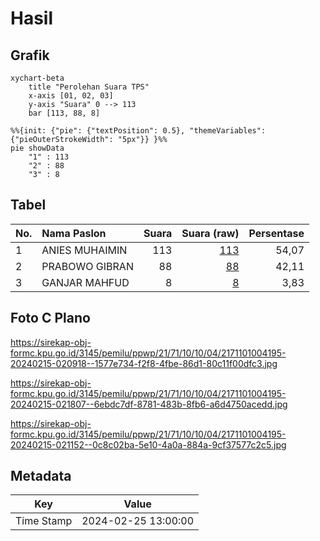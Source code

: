 # Hasil

## Grafik

```mermaid
xychart-beta
    title "Perolehan Suara TPS"
    x-axis [01, 02, 03]
    y-axis "Suara" 0 --> 113
    bar [113, 88, 8]
```

```mermaid
%%{init: {"pie": {"textPosition": 0.5}, "themeVariables": {"pieOuterStrokeWidth": "5px"}} }%%
pie showData
    "1" : 113
    "2" : 88
    "3" : 8
```

## Tabel

| No. | Nama Paslon    | Suara | Suara (raw) | Persentase |
|:--- |:-------------- | -----:| -----------:| ----------:|
| 1   | ANIES MUHAIMIN | 113   | [113][p-1]  | 54,07      |
| 2   | PRABOWO GIBRAN | 88    | [88][p-2]   | 42,11      |
| 3   | GANJAR MAHFUD  | 8     | [8][p-3]    | 3,83       |


[p-1]: https://github.com/gigit-pemilu/pemilu-2024-21-kepulauan-riau/blob/main/pilpres/hitung-suara/sub/21-kepulauan-riau/sub/71-kota-batam/sub/10-batam-kota/sub/1004-belian/sub/195-tps/sub/paslon-1.txt
[p-2]: https://github.com/gigit-pemilu/pemilu-2024-21-kepulauan-riau/blob/main/pilpres/hitung-suara/sub/21-kepulauan-riau/sub/71-kota-batam/sub/10-batam-kota/sub/1004-belian/sub/195-tps/sub/paslon-2.txt
[p-3]: https://github.com/gigit-pemilu/pemilu-2024-21-kepulauan-riau/blob/main/pilpres/hitung-suara/sub/21-kepulauan-riau/sub/71-kota-batam/sub/10-batam-kota/sub/1004-belian/sub/195-tps/sub/paslon-3.txt

## Foto C Plano

https://sirekap-obj-formc.kpu.go.id/3145/pemilu/ppwp/21/71/10/10/04/2171101004195-20240215-020918--1577e734-f2f8-4fbe-86d1-80c11f00dfc3.jpg

https://sirekap-obj-formc.kpu.go.id/3145/pemilu/ppwp/21/71/10/10/04/2171101004195-20240215-021807--6ebdc7df-8781-483b-8fb6-a6d4750acedd.jpg

https://sirekap-obj-formc.kpu.go.id/3145/pemilu/ppwp/21/71/10/10/04/2171101004195-20240215-021152--0c8c02ba-5e10-4a0a-884a-9cf37577c2c5.jpg


## Metadata

| Key        | Value               |
| ---------- | ------------------- |
| Time Stamp | 2024-02-25 13:00:00 |



